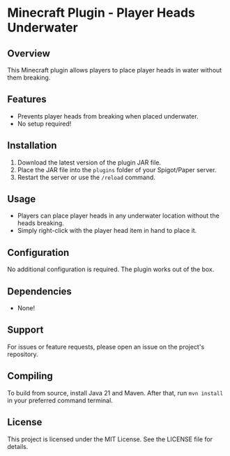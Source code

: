 # Minecraft Plugin - Player Heads Underwater

## Overview
This Minecraft plugin allows players to place player heads in water without them breaking.

## Features
- Prevents player heads from breaking when placed underwater.
- No setup required!

## Installation
1. Download the latest version of the plugin JAR file.
2. Place the JAR file into the `plugins` folder of your Spigot/Paper server.
3. Restart the server or use the `/reload` command.

## Usage
- Players can place player heads in any underwater location without the heads breaking.
- Simply right-click with the player head item in hand to place it.

## Configuration
No additional configuration is required. The plugin works out of the box.

## Dependencies
- None!

## Support
For issues or feature requests, please open an issue on the project's repository.

## Compiling
To build from source, install Java 21 and Maven. After that, run `mvn install` in your preferred command terminal.

## License
This project is licensed under the MIT License. See the LICENSE file for details.
